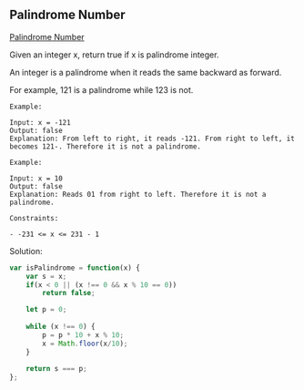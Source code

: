 ## Palindrome Number
[ Palindrome Number ](https://leetcode.com/problems/palindrome-number/)

Given an integer x, return true if x is palindrome integer.

An integer is a palindrome when it reads the same backward as forward.

For example, 121 is a palindrome while 123 is not.

```
Example:

Input: x = -121
Output: false
Explanation: From left to right, it reads -121. From right to left, it becomes 121-. Therefore it is not a palindrome.

Example:

Input: x = 10
Output: false
Explanation: Reads 01 from right to left. Therefore it is not a palindrome.

Constraints:

- -231 <= x <= 231 - 1
```

Solution:
```js
var isPalindrome = function(x) {
    var s = x;
    if(x < 0 || (x !== 0 && x % 10 == 0))
        return false;

    let p = 0;
    
    while (x !== 0) {
        p = p * 10 + x % 10;
        x = Math.floor(x/10);
    }
    
    return s === p;
};
```
